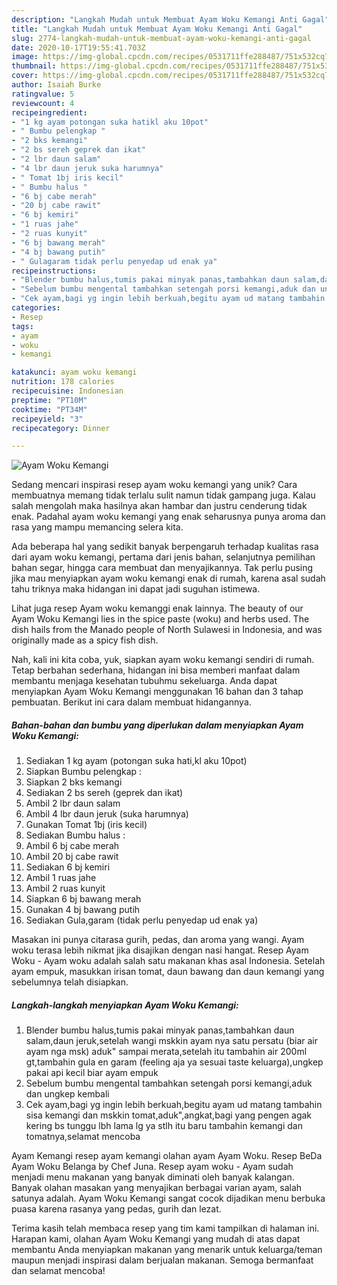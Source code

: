 ```yaml
---
description: "Langkah Mudah untuk Membuat Ayam Woku Kemangi Anti Gagal"
title: "Langkah Mudah untuk Membuat Ayam Woku Kemangi Anti Gagal"
slug: 2774-langkah-mudah-untuk-membuat-ayam-woku-kemangi-anti-gagal
date: 2020-10-17T19:55:41.703Z
image: https://img-global.cpcdn.com/recipes/0531711ffe288487/751x532cq70/ayam-woku-kemangi-foto-resep-utama.jpg
thumbnail: https://img-global.cpcdn.com/recipes/0531711ffe288487/751x532cq70/ayam-woku-kemangi-foto-resep-utama.jpg
cover: https://img-global.cpcdn.com/recipes/0531711ffe288487/751x532cq70/ayam-woku-kemangi-foto-resep-utama.jpg
author: Isaiah Burke
ratingvalue: 5
reviewcount: 4
recipeingredient:
- "1 kg ayam potongan suka hatikl aku 10pot"
- " Bumbu pelengkap "
- "2 bks kemangi"
- "2 bs sereh geprek dan ikat"
- "2 lbr daun salam"
- "4 lbr daun jeruk suka harumnya"
- " Tomat 1bj iris kecil"
- " Bumbu halus "
- "6 bj cabe merah"
- "20 bj cabe rawit"
- "6 bj kemiri"
- "1 ruas jahe"
- "2 ruas kunyit"
- "6 bj bawang merah"
- "4 bj bawang putih"
- " Gulagaram tidak perlu penyedap ud enak ya"
recipeinstructions:
- "Blender bumbu halus,tumis pakai minyak panas,tambahkan daun salam,daun jeruk,setelah wangi mskkin ayam nya satu persatu (biar air ayam nga msk) aduk&#34; sampai merata,setelah itu tambahin air 200ml gt,tambahin gula en garam (feeling aja ya sesuai taste keluarga),ungkep pakai api kecil biar ayam empuk"
- "Sebelum bumbu mengental tambahkan setengah porsi kemangi,aduk dan ungkep kembali"
- "Cek ayam,bagi yg ingin lebih berkuah,begitu ayam ud matang tambahin sisa kemangi dan mskkin tomat,aduk&#34;,angkat,bagi yang pengen agak kering bs tunggu lbh lama lg ya stlh itu baru tambahin kemangi dan tomatnya,selamat mencoba"
categories:
- Resep
tags:
- ayam
- woku
- kemangi

katakunci: ayam woku kemangi 
nutrition: 178 calories
recipecuisine: Indonesian
preptime: "PT10M"
cooktime: "PT34M"
recipeyield: "3"
recipecategory: Dinner

---
```



![Ayam Woku Kemangi](https://img-global.cpcdn.com/recipes/0531711ffe288487/751x532cq70/ayam-woku-kemangi-foto-resep-utama.jpg)

Sedang mencari inspirasi resep ayam woku kemangi yang unik? Cara membuatnya memang tidak terlalu sulit namun tidak gampang juga. Kalau salah mengolah maka hasilnya akan hambar dan justru cenderung tidak enak. Padahal ayam woku kemangi yang enak seharusnya punya aroma dan rasa yang mampu memancing selera kita.

Ada beberapa hal yang sedikit banyak berpengaruh terhadap kualitas rasa dari ayam woku kemangi, pertama dari jenis bahan, selanjutnya pemilihan bahan segar, hingga cara membuat dan menyajikannya. Tak perlu pusing jika mau menyiapkan ayam woku kemangi enak di rumah, karena asal sudah tahu triknya maka hidangan ini dapat jadi suguhan istimewa.

Lihat juga resep Ayam woku kemanggi enak lainnya. The beauty of our Ayam Woku Kemangi lies in the spice paste (woku) and herbs used. The dish hails from the Manado people of North Sulawesi in Indonesia, and was originally made as a spicy fish dish.


Nah, kali ini kita coba, yuk, siapkan ayam woku kemangi sendiri di rumah. Tetap berbahan sederhana, hidangan ini bisa memberi manfaat dalam membantu menjaga kesehatan tubuhmu sekeluarga. Anda dapat menyiapkan Ayam Woku Kemangi menggunakan 16 bahan dan 3 tahap pembuatan. Berikut ini cara dalam membuat hidangannya.

<!--inarticleads1-->

##### Bahan-bahan dan bumbu yang diperlukan dalam menyiapkan Ayam Woku Kemangi:

1. Sediakan 1 kg ayam (potongan suka hati,kl aku 10pot)
1. Siapkan  Bumbu pelengkap :
1. Siapkan 2 bks kemangi
1. Sediakan 2 bs sereh (geprek dan ikat)
1. Ambil 2 lbr daun salam
1. Ambil 4 lbr daun jeruk (suka harumnya)
1. Gunakan  Tomat 1bj (iris kecil)
1. Sediakan  Bumbu halus :
1. Ambil 6 bj cabe merah
1. Ambil 20 bj cabe rawit
1. Sediakan 6 bj kemiri
1. Ambil 1 ruas jahe
1. Ambil 2 ruas kunyit
1. Siapkan 6 bj bawang merah
1. Gunakan 4 bj bawang putih
1. Sediakan  Gula,garam (tidak perlu penyedap ud enak ya)


Masakan ini punya citarasa gurih, pedas, dan aroma yang wangi. Ayam woku terasa lebih nikmat jika disajikan dengan nasi hangat. Resep Ayam Woku - Ayam woku adalah salah satu makanan khas asal Indonesia. Setelah ayam empuk, masukkan irisan tomat, daun bawang dan daun kemangi yang sebelumnya telah disiapkan. 

<!--inarticleads2-->

##### Langkah-langkah menyiapkan Ayam Woku Kemangi:

1. Blender bumbu halus,tumis pakai minyak panas,tambahkan daun salam,daun jeruk,setelah wangi mskkin ayam nya satu persatu (biar air ayam nga msk) aduk&#34; sampai merata,setelah itu tambahin air 200ml gt,tambahin gula en garam (feeling aja ya sesuai taste keluarga),ungkep pakai api kecil biar ayam empuk
1. Sebelum bumbu mengental tambahkan setengah porsi kemangi,aduk dan ungkep kembali
1. Cek ayam,bagi yg ingin lebih berkuah,begitu ayam ud matang tambahin sisa kemangi dan mskkin tomat,aduk&#34;,angkat,bagi yang pengen agak kering bs tunggu lbh lama lg ya stlh itu baru tambahin kemangi dan tomatnya,selamat mencoba


Ayam Kemangi resep ayam kemangi olahan ayam Ayam Woku. Resep BeDa Ayam Woku Belanga by Chef Juna. Resep ayam woku - Ayam sudah menjadi menu makanan yang banyak diminati oleh banyak kalangan. Banyak olahan masakan yang menyajikan berbagai varian ayam, salah satunya adalah. Ayam Woku Kemangi sangat cocok dijadikan menu berbuka puasa karena rasanya yang pedas, gurih dan lezat. 

Terima kasih telah membaca resep yang tim kami tampilkan di halaman ini. Harapan kami, olahan Ayam Woku Kemangi yang mudah di atas dapat membantu Anda menyiapkan makanan yang menarik untuk keluarga/teman maupun menjadi inspirasi dalam berjualan makanan. Semoga bermanfaat dan selamat mencoba!
